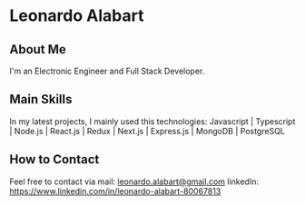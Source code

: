 <!--
**Leonbart/leonbart** is a ✨ _special_ ✨ repository because its `README.md` (this file) appears on your GitHub profile.

Here are some ideas to get you started:

- 🔭 I’m currently working on ...
- 🌱 I’m currently learning ...
- 👯 I’m looking to collaborate on ...
- 🤔 I’m looking for help with ...
- 💬 Ask me about ...
- 📫 How to reach me: ...
- 😄 Pronouns: ...
- ⚡ Fun fact: ...
-->
# Leonardo Alabart

## About Me
I'm an Electronic Engineer and Full Stack Developer.

## Main Skills
In my latest projects, I mainly used this technologies:
Javascript | Typescript | Node.js | React.js | Redux | Next.js | Express.js | MongoDB | PostgreSQL

## How to Contact
Feel free to contact via
mail: leonardo.alabart@gmail.com
linkedIn: https://www.linkedin.com/in/leonardo-alabart-80067813
